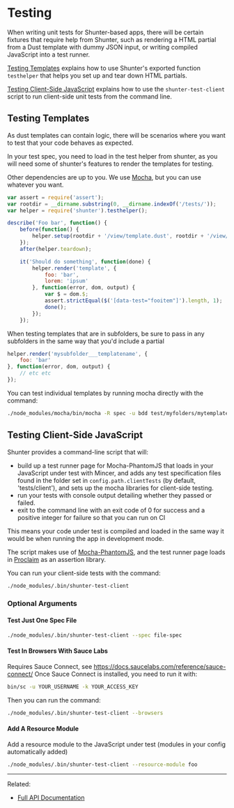 
Testing
=======

When writing unit tests for Shunter-based apps, there will be certain fixtures that require help from Shunter, such as rendering a HTML partial from a Dust template with dummy JSON input, or writing compiled JavaScript into a test runner.

[Testing Templates](#testing-templates) explains how to use Shunter's exported function `testhelper` that helps you set up and tear down HTML partials.

[Testing Client-Side JavaScript](testing-client-side-javascript) explains how to use the `shunter-test-client` script to run client-side unit tests from the command line.


Testing Templates
-----------------

As dust templates can contain logic, there will be scenarios where you want to test that your code behaves as expected.

In your test spec, you need to load in the test helper from shunter, as you will need some of shunter's features to render the templates for testing.

Other dependencies are up to you. We use [Mocha](https://mochajs.org/), but you can use whatever you want.

```js
var assert = require('assert');
var rootdir = __dirname.substring(0, __dirname.indexOf('/tests/'));
var helper = require('shunter').testhelper();

describe('Foo bar', function() {
    before(function() {
        helper.setup(rootdir + '/view/template.dust', rootdir + '/view/subdir/template.dust');
    });
    after(helper.teardown);

    it('Should do something', function(done) {
        helper.render('template', {
            foo: 'bar',
            lorem: 'ipsum'
        }, function(error, dom, output) {
            var $ = dom.$;
            assert.strictEqual($('[data-test="fooitem"]').length, 1);
            done();
        });
    });
```

When testing templates that are in subfolders, be sure to pass in any subfolders in the same way that you'd include a partial

```js
helper.render('mysubfolder___templatename', {
    foo: 'bar'
}, function(error, dom, output) {
    // etc etc
});
```

You can test individual templates by running mocha directly with the command:

```sh
./node_modules/mocha/bin/mocha -R spec -u bdd test/myfolders/mytemplate-spec.js
```


Testing Client-Side JavaScript
------------------------------


Shunter provides a command-line script that will:

* build up a test runner page for Mocha-PhantomJS that loads in your JavaScript under test with Mincer, and adds any test specification files found in the folder set in `config.path.clientTests` (by default, 'tests/client'), and sets up the mocha libraries for client-side testing.
* run your tests with console output detailing whether they passed or failed.
* exit to the command line with an exit code of 0 for success and a positive integer for failure so that you can run on CI

This means your code under test is compiled and loaded in the same way it would be when running the app in development mode.

The script makes use of [Mocha-PhantomJS](http://metaskills.net/mocha-phantomjs/), and the test runner page loads in [Proclaim](https://github.com/rowanmanning/proclaim) as an assertion library.

You can run your client-side tests with the command:

```sh
./node_modules/.bin/shunter-test-client
```

### Optional Arguments ###

#### Test Just One Spec File ####

```sh
./node_modules/.bin/shunter-test-client --spec file-spec
```

#### Test In Browsers With Sauce Labs ####

Requires Sauce Connect, see https://docs.saucelabs.com/reference/sauce-connect/
Once Sauce Connect is installed, you need to run it with:

```sh
bin/sc -u YOUR_USERNAME -k YOUR_ACCESS_KEY
```

Then you can run the command:

```sh
./node_modules/.bin/shunter-test-client --browsers
```

#### Add A Resource Module ####
Add a resource module to the JavaScript under test (modules in your config automatically added)

```sh
./node_modules/.bin/shunter-test-client --resource-module foo
```


---

Related:

- [Full API Documentation](index.md)
